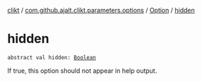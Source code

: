 [clikt](../../index.md) / [com.github.ajalt.clikt.parameters.options](../index.md) / [Option](index.md) / [hidden](./hidden.md)

# hidden

`abstract val hidden: `[`Boolean`](https://kotlinlang.org/api/latest/jvm/stdlib/kotlin/-boolean/index.html)

If true, this option should not appear in help output.

